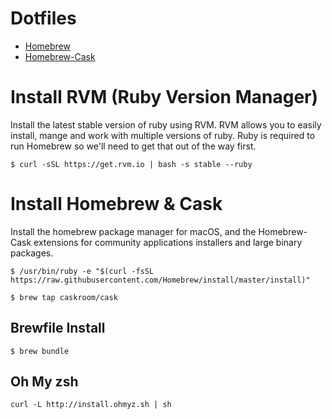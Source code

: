 Dotfiles
========

* [Homebrew](https://brew.sh/)
* [Homebrew-Cask](https://caskroom.github.io/)

# Install RVM (Ruby Version Manager)

Install the latest stable version of ruby using RVM. RVM allows you to easily
install, mange and work with multiple versions of ruby. Ruby is required to run
Homebrew so we'll need to get that out of the way first.

```
$ curl -sSL https://get.rvm.io | bash -s stable --ruby
```

# Install Homebrew & Cask

Install the homebrew package manager for macOS, and the Homebrew-Cask extensions for
community applications installers and large binary packages.

```
$ /usr/bin/ruby -e "$(curl -fsSL https://raw.githubusercontent.com/Homebrew/install/master/install)"
```
```
$ brew tap caskroom/cask
```

## Brewfile Install
```
$ brew bundle
```

## Oh My zsh
```
curl -L http://install.ohmyz.sh | sh
```
